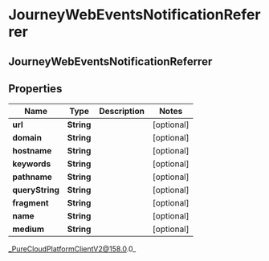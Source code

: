 # JourneyWebEventsNotificationReferrer

## JourneyWebEventsNotificationReferrer

## Properties

|Name | Type | Description | Notes|
|------------ | ------------- | ------------- | -------------|
| **url** | **String** |  | [optional] |
| **domain** | **String** |  | [optional] |
| **hostname** | **String** |  | [optional] |
| **keywords** | **String** |  | [optional] |
| **pathname** | **String** |  | [optional] |
| **queryString** | **String** |  | [optional] |
| **fragment** | **String** |  | [optional] |
| **name** | **String** |  | [optional] |
| **medium** | **String** |  | [optional] |



_PureCloudPlatformClientV2@158.0.0_
